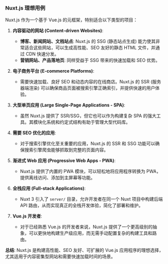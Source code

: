 <!--
  ideal-use-cases/nuxt-use-case.md

  此文件描述 Nuxt.js 的理想用例。
-->

### Nuxt.js 理想用例

Nuxt.js 作为一个基于 Vue.js 的元框架，特别适合以下类型的项目：

1.  **内容驱动的网站 (Content-driven Websites)**:
    *   **博客、新闻网站、文档站点**: Nuxt.js 的 SSG (静态站点生成) 能力使其非常适合这些网站，可以生成高性能、SEO 友好的静态 HTML 文件，并通过 CDN 快速分发。
    *   **营销网站、产品落地页**: 同样受益于 SSG 带来的快速加载和 SEO 优势。

2.  **电子商务平台 (E-commerce Platforms)**:
    *   需要快速加载、良好 SEO 和动态内容的在线商店。Nuxt.js 的 SSR (服务器端渲染) 可以确保商品页面被搜索引擎正确索引，并提供快速的用户体验。

3.  **大型单页应用 (Large Single-Page Applications - SPA)**:
    *   虽然 Nuxt.js 提供了 SSR/SSG，但它也可以作为构建复杂 SPA 的强大工具。其模块化系统和约定式结构有助于管理大型代码库。

4.  **需要 SEO 优化的应用**:
    *   对于搜索引擎优化至关重要的应用，Nuxt.js 的 SSR 和 SSG 功能可以确保搜索引擎爬虫能够抓取到完整的页面内容。

5.  **渐进式 Web 应用 (Progressive Web Apps - PWA)**:
    *   Nuxt.js 提供了内置的 PWA 模块，可以轻松地将应用程序转换为 PWA，提供离线访问、添加到主屏幕等功能。

6.  **全栈应用 (Full-stack Applications)**:
    *   Nuxt 3 引入了 `server/` 目录，允许开发者在同一个 Nuxt 项目中构建后端 API 路由，从而实现真正的全栈开发体验，简化了部署和维护。

7.  **Vue.js 开发者**:
    *   对于已经熟悉 Vue.js 的开发者来说，Nuxt.js 提供了一个更高级别的抽象，可以更快地构建生产级应用，而无需手动配置复杂的构建工具和路由。

**总结**: Nuxt.js 是构建高性能、SEO 友好、可扩展的 Vue.js 应用程序的理想选择，尤其适用于内容密集型网站和需要快速加载时间的场景。